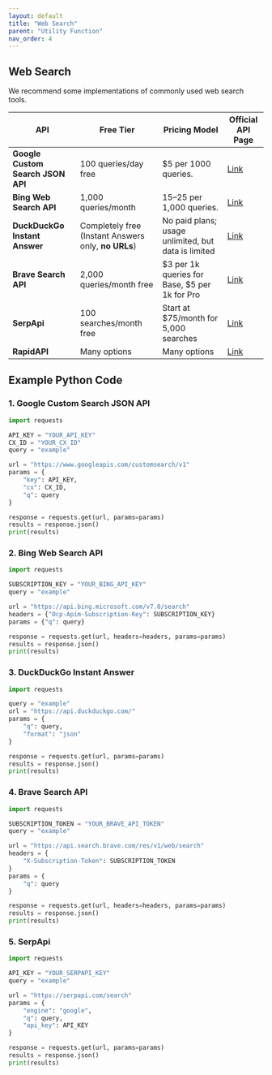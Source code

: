 ```yaml
---
layout: default
title: "Web Search"
parent: "Utility Function"
nav_order: 4
---
```

## Web Search

We recommend some implementations of commonly used web search tools.

| **API**                         | **Free Tier**                                | **Pricing Model**                                              | **Official API Page**                                                  |
|---------------------------------|-----------------------------------------------|-----------------------------------------------------------------|------------------------------------------------------------------------|
| **Google Custom Search JSON API** | 100 queries/day free       | $5 per 1000 queries.           | [Link](https://developers.google.com/custom-search/v1/overview)        |
| **Bing Web Search API**         | 1,000 queries/month               | $15–$25 per 1,000 queries. | [Link](https://azure.microsoft.com/en-us/services/cognitive-services/bing-web-search-api/) |
| **DuckDuckGo Instant Answer**   | Completely free (Instant Answers only, **no URLs**) | No paid plans; usage unlimited, but data is limited             | [Link](https://duckduckgo.com/api)                                     |
| **Brave Search API**         | 2,000 queries/month free | $3 per 1k queries for Base, $5 per 1k for Pro | [Link](https://brave.com/search/api/)                                  |
| **SerpApi**              | 100 searches/month free            | Start at $75/month for 5,000 searches| [Link](https://serpapi.com/)                                             |
| **RapidAPI**           | Many  options    | Many  options             | [Link](https://rapidapi.com/search?term=search&sortBy=ByRelevance)      |

## Example Python Code

### 1. Google Custom Search JSON API
```python
import requests

API_KEY = "YOUR_API_KEY"
CX_ID = "YOUR_CX_ID"
query = "example"

url = "https://www.googleapis.com/customsearch/v1"
params = {
    "key": API_KEY,
    "cx": CX_ID,
    "q": query
}

response = requests.get(url, params=params)
results = response.json()
print(results)
```

### 2. Bing Web Search API
```python
import requests

SUBSCRIPTION_KEY = "YOUR_BING_API_KEY"
query = "example"

url = "https://api.bing.microsoft.com/v7.0/search"
headers = {"Ocp-Apim-Subscription-Key": SUBSCRIPTION_KEY}
params = {"q": query}

response = requests.get(url, headers=headers, params=params)
results = response.json()
print(results)
```

### 3. DuckDuckGo Instant Answer
```python
import requests

query = "example"
url = "https://api.duckduckgo.com/"
params = {
    "q": query,
    "format": "json"
}

response = requests.get(url, params=params)
results = response.json()
print(results)
```

### 4. Brave Search API
```python
import requests

SUBSCRIPTION_TOKEN = "YOUR_BRAVE_API_TOKEN"
query = "example"

url = "https://api.search.brave.com/res/v1/web/search"
headers = {
    "X-Subscription-Token": SUBSCRIPTION_TOKEN
}
params = {
    "q": query
}

response = requests.get(url, headers=headers, params=params)
results = response.json()
print(results)
```

### 5. SerpApi
```python
import requests

API_KEY = "YOUR_SERPAPI_KEY"
query = "example"

url = "https://serpapi.com/search"
params = {
    "engine": "google",
    "q": query,
    "api_key": API_KEY
}

response = requests.get(url, params=params)
results = response.json()
print(results)
```


